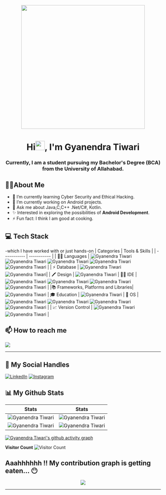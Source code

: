 <div align="center">
<img src="https://github.com/gyanendra29-bca/gyanendra29-bca/blob/main/gif4.gif?raw=true" width="400px" />  
</div>

<h1 align="center">Hi<img src="https://raw.githubusercontent.com/MartinHeinz/MartinHeinz/master/wave.gif" width="30px">, I'm Gyanendra Tiwari</h1>
<h3 align="center">Currently, I am a student pursuing my Bachelor's Degree (BCA) from the University of Allahabad.</h3>

## :man_technologist:About Me
- 🌱 I’m currently learning Cyber Security and Ethical Hacking.
- 🔭 I’m currently working on Android projects.
- 💬 Ask me about Java,C,C++ .Net/C#, Kotlin.
- ✨ Interested in exploring the possibilities of **Android Development**.
- ⚡ Fun fact: I think I am good at cooking.
## 💻 Tech Stack 
-which I have worked with or just hands-on
| Categories      | Tools & Skills |
| ----------- | ----------- | 
| 👩‍💻 Languages     | ![Gyanendra Tiwari](https://img.shields.io/badge/C-00599C?style=for-the-badge&logo=c&logoColor=white) ![Gyanendra Tiwari](https://img.shields.io/badge/C%2B%2B-00599C?style=for-the-badge&logo=c%2B%2B&logoColor=white) ![Gyanendra Tiwari](	https://img.shields.io/badge/c%23-%23239120.svg?style=for-the-badge&logo=c-sharp&logoColor=white) ![Gyanendra Tiwari](https://img.shields.io/badge/java-%23ED8B00.svg?style=for-the-badge&logo=openjdk&logoColor=white)  ![Gyanendra Tiwari](https://img.shields.io/badge/kotlin-%237F52FF.svg?style=for-the-badge&logo=kotlin&logoColor=white) |
| ⚡ Database   | ![Gyanendra Tiwari](https://img.shields.io/badge/mysql-%2300f.svg?style=for-the-badge&logo=mysql&logoColor=white) ![Gyanendra Tiwari](https://img.shields.io/badge/Firebase-039BE5?style=for-the-badge&logo=Firebase&logoColor=white)|
| 🖍 Design     | ![Gyanendra Tiwari](https://img.shields.io/badge/Adobe%20XD-470137?style=for-the-badge&logo=Adobe%20XD&logoColor=#FF61F6)
| 👩‍💻 IDE    | ![Gyanendra Tiwari](https://img.shields.io/badge/sublime_text-%23575757.svg?&style=for-the-badge&logo=sublime-text&logoColor=important) ![Gyanendra Tiwari](https://img.shields.io/badge/VSCode-0078D4?style=for-the-badge&logo=visual%20studio%20code&logoColor=white) ![Gyanendra Tiwari](https://img.shields.io/badge/AndroidStudio-4EA94B?style=for-the-badge&logo=AndroidStudio&logoColor=white) ![Gyanendra Tiwari](https://img.shields.io/badge/IntelliJIDEA-000000.svg?style=for-the-badge&logo=intellij-idea&logoColor=white) |
|📚 Frameworks, Platforms and Libraries| ![Gyanendra Tiwari](https://img.shields.io/badge/.NET-5C2D91?style=for-the-badge&logo=.net&logoColor=white)
| 🎓 Education  | ![Gyanendra Tiwari](https://img.shields.io/badge/YouTube-D14836?style=for-the-badge&logo=YouTube&logoColor=white) 
| 📱 OS         | ![Gyanendra Tiwari](https://img.shields.io/badge/Android-3DDC84?style=for-the-badge&logo=android&logoColor=white) ![Gyanendra Tiwari](https://img.shields.io/badge/windows-3944F7?style=for-the-badge&logo=windows&logoColor=white) ![Gyanendra Tiwari](https://img.shields.io/badge/Ubuntu-E95420?style=for-the-badge&logo=ubuntu&logoColor=white) ![Gyanendra Tiwari](https://img.shields.io/badge/KALILINUX-E95420?style=for-the-badge&logo=kalilinux&logoColor=white) |
| 📈 Version Control | ![Gyanendra Tiwari](https://img.shields.io/badge/Git-F05032?style=for-the-badge&logo=git&logoColor=white) ![Gyanendra Tiwari](https://img.shields.io/badge/GitHub-181717?style=for-the-badge&logo=github&logoColor=white)  |
## 📫 How to reach me

[![](https://img.shields.io/badge/Gmail-D14836?style=for-the-badge&logo=gmail&logoColor=white)](mailto:gyanendratiwari200@gmail.com)
  
***

## 📱 My Social Handles


[![LinkedIn](https://img.shields.io/badge/LinkedIn-0077B5?style=for-the-badge&logo=linkedin&logoColor=white)](https://www.linkedin.com/in/gyanendra-tiwari/)
[![Instagram](https://img.shields.io/badge/Instagram-ea3991?style=for-the-badge&logo=instagram&logoColor=white)](https://www.instagram.com/)
  


## 📊 My Github Stats 

 |  Stats                                                                                                                                                                                             |  Stats                                                                                                                               |
| -----------                                                                                                                                                                                        | -----------                                                                                                                          |
| ![Gyanendra Tiwari](https://github-readme-stats.vercel.app/api?username=gyanendra29-bca&show_icons=true&theme=dark&count_private=true&text_color=F5F3E4&icon_color=F26F2D&title_color=F26F2D)          | ![Gyanendra Tiwari](https://github-readme-streak-stats.herokuapp.com/?user=gyanendra29-bca&theme=dark&hide_border=true&background=010811&fire=F26F2D&ring=F3CCAE&stroke=F5F3E4&currStreakLabel=F26F2D&sideNums=F26F2D&sideLabels=F3CCAE)       |
| ![Gyanendra Tiwari](https://github-readme-stats.vercel.app/api/top-langs/?username=gyanendra29-bca&layout=compact&theme=dark&langs_count=6&count_private=true&text_color=F5F3E4&title_color=F3CCAE)   | ![Gyanendra Tiwari](http://github-profile-summary-cards.vercel.app/api/cards/profile-details?username=gyanendra29-bca&theme=gruvbox)        |


[![Gyanendra Tiwari's github activity graph](https://github-readme-activity-graph.vercel.app/graph?username=gyanendra29-bca&theme=xcode&bg_color=010811&color=F3CCAE&line=F5F3E4&point=F26F2D&area=true&hide_border=true)](https://github.com/gyanendra29-bca)

  **Visitor Count**
 ![Visitor Count](https://profile-counter.glitch.me/{gyanendra29-bca}/count.svg)
 
 
Aaahhhhhh !! My contribution graph is getting eaten... 😶
 ---
<p align="center">
<img src="https://github.com/gyanendra29-bca/gyanendra29-bca/blob/output/github-contribution-grid-snake.svg">
</p>
  
***
<!-- -->



<!--
**gyanendra29-bca/gyanendra29-bca** is a ✨ _special_ ✨ repository because its `README.md` (this file) appears on your GitHub profile.

Here are some ideas to get you started

- 🔭 I’m currently working on ...
- 🌱 I’m currently learning ...
- 👯 I’m looking to collaborate on ...
- 🤔 I’m lookinfor help with ...
- 💬 Ask me about ...
- 📫 How to reach me: ...
- 😄 Pronouns: ...
- ⚡ Fun fact: ...
-->
